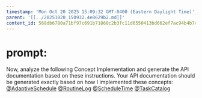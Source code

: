 ```yaml
---
timestamp: 'Mon Oct 20 2025 15:09:32 GMT-0400 (Eastern Daylight Time)'
parent: '[[../20251020_150932.4e8629b2.md]]'
content_id: 568db6780a71bf97c691b71860c2b3fc11d6550413bd662ef7ac94b4b7e7d24e
---
```


# prompt:

Now, analyze the following Concept Implementation and generate the API documentation based on these instructions. Your API documentation should be generated exactly based on  how I implemented these concepts:
[@AdaptiveSchedule](../implementation/AdaptiveSchedule.md)
[@RoutineLog](../implementation/RoutineLog.md)
[@ScheduleTime](../implementation/ScheduleTime.md)
[@TaskCatalog](../implementation/TaskCatalog.md)
